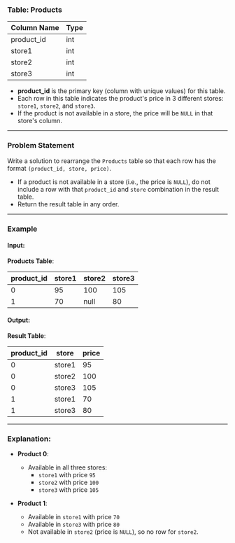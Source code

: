 ### Table: Products

| Column Name | Type    |
|-------------|---------|
| product_id  | int     |
| store1      | int     |
| store2      | int     |
| store3      | int     |

- **product_id** is the primary key (column with unique values) for this table.
- Each row in this table indicates the product's price in 3 different stores: `store1`, `store2`, and `store3`.
- If the product is not available in a store, the price will be `NULL` in that store's column.

---

### Problem Statement

Write a solution to rearrange the `Products` table so that each row has the format `(product_id, store, price)`. 

- If a product is not available in a store (i.e., the price is `NULL`), do not include a row with that `product_id` and `store` combination in the result table.
- Return the result table in any order.

---

### Example

#### Input:

**Products Table**:

| product_id | store1 | store2 | store3 |
|------------|--------|--------|--------|
| 0          | 95     | 100    | 105    |
| 1          | 70     | null   | 80     |

#### Output:

**Result Table**:

| product_id | store  | price |
|------------|--------|-------|
| 0          | store1 | 95    |
| 0          | store2 | 100   |
| 0          | store3 | 105   |
| 1          | store1 | 70    |
| 1          | store3 | 80    |

---

### Explanation:

- **Product 0**:
  - Available in all three stores: 
    - `store1` with price `95`
    - `store2` with price `100`
    - `store3` with price `105`

- **Product 1**:
  - Available in `store1` with price `70`
  - Available in `store3` with price `80`
  - Not available in `store2` (price is `NULL`), so no row for `store2`.
